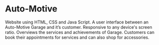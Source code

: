 # Auto-Motive
 Website using HTML, CSS and Java Script.
 A user interface between an Auto-Motive Garage and it’s customer.
 Responsive to any device's screen ratio.
 Overviews the services and achievements of Garage.
 Customers can book their appointments for services and can also shop for accessories.

